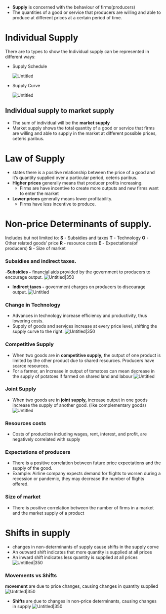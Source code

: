 
- **Supply** is concerned with the behaviour of firms(producers)
- The quantities of a good or service that producers are willing and able to produce at different prices at a certain period of time.
# Individual Supply
There are to types to show the 
Individual supply can be represented in different ways:
- Supply Schedule
    
    ![Untitled](Vault/School/IB%20economics/Unit%202%20-%20Microeconomics/Microeconomic%20images/2%202%20Supply%20dbfcf31f94764fe2b9727aebf240ee67/Untitled.png)
- Supply Curve
    
    ![Untitled](Vault/School/IB%20economics/Unit%202%20-%20Microeconomics/Microeconomic%20images/2%202%20Supply%20dbfcf31f94764fe2b9727aebf240ee67/Untitled%201.png)
## Individual supply to market supply
- The sum of individual will be the **market supply**
- Market supply shows the total quantity of a good or service that firms are willing and able to
supply in the market at different possible prices, ceteris paribus.
# Law of Supply
- states there is a positive relationship between the price of a good and it’s quantity supplied over a particular period, ceteris paribus.
- **Higher prices** generally means that producer profits increasing.
    - Firms are have incentive to create more outputs and new firms want to enter the market
- **Lower prices** generally means lower profitability.
    - Firms have less incentive to produce.
# Non-price Determinants of supply.
Includes but not limited to:
**S** - Subsidies and taxes
**T** - Technology
**O** - Other related goods’ price 
**R** - resource costs 
**E** - Expectations(of producers)
**S** - Size of market
### Subsidies and indirect taxes.
-**Subsidies -** financial aids provided by the government to producers to encourage output. 
![Untitled|350](Vault/School/IB%20economics/Unit%202%20-%20Microeconomics/Microeconomic%20images/2%202%20Supply%20dbfcf31f94764fe2b9727aebf240ee67/Untitled%202.png)
- **Indirect taxes -** government charges on producers to discourage output. 
![Untitled](Vault/School/IB%20economics/Unit%202%20-%20Microeconomics/Microeconomic%20images/2%202%20Supply%20dbfcf31f94764fe2b9727aebf240ee67/Untitled%203.png)
### Change in Technology
- Advances in technology increase efficiency and productivity, thus lowering costs.
- Supply of goods and services increase at every price level, shifting the supply curve to the right.
![Untitled|350](Vault/School/IB%20economics/Unit%202%20-%20Microeconomics/Microeconomic%20images/2%202%20Supply%20dbfcf31f94764fe2b9727aebf240ee67/Untitled%204.png)
### Competitive Supply
- When two goods are in **competitive supply,** the output of one product is limited by the other product due to shared resources. Producers have scarce resources.
- For a farmer, an Increase in output of tomatoes can mean decrease in the supply of potatoes if farmed on shared land and labour
![Untitled](Vault/School/IB%20economics/Unit%202%20-%20Microeconomics/Microeconomic%20images/2%202%20Supply%20dbfcf31f94764fe2b9727aebf240ee67/Untitled%205.png)
### Joint Supply
- When two goods are in **joint supply,** increase output in one goods increase the supply of another good.  (like complementary goods)
![Untitled](Vault/School/IB%20economics/Unit%202%20-%20Microeconomics/Microeconomic%20images/2%202%20Supply%20dbfcf31f94764fe2b9727aebf240ee67/Untitled%206.png)
### Resources costs
- Costs of production including wages, rent, interest, and profit, are negatively correlated with supply
### Expectations of producers
- There is a positive correlation between future price expectations and the supply of the good.
- Example: Airline company expects demand for flights to worsen during a recession or pandemic, they may decrease the number of flights offered.
### Size of market
- There is positive correlation between the number of firms in a market and the market supply of a product
# Shifts in supply
- changes in non-determinants of supply cause shifts in the supply corve
- An outward shift indicates that more quantity is supplied at all prices
- An inward shift indicates less quantity is supplied at all prices
![Untitled|350](Vault/School/IB%20economics/Unit%202%20-%20Microeconomics/Microeconomic%20images/2%202%20Supply%20dbfcf31f94764fe2b9727aebf240ee67/Untitled%207.png)
### Movements vs Shifts
**movement** are due to price changes, causing changes in quantity supplied
![Untitled|350](Vault/School/IB%20economics/Unit%202%20-%20Microeconomics/Microeconomic%20images/2%202%20Supply%20dbfcf31f94764fe2b9727aebf240ee67/Untitled%208.png)
- **Shifts** are due to changes in non-price determinants, causing changes in supply
![Untitled|350](Vault/School/IB%20economics/Unit%202%20-%20Microeconomics/Microeconomic%20images/2%202%20Supply%20dbfcf31f94764fe2b9727aebf240ee67/Untitled%209.png)